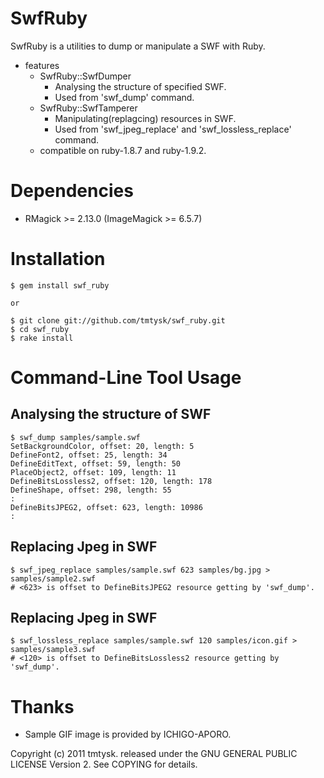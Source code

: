 SwfRuby
=======

SwfRuby is a utilities to dump or manipulate a SWF with Ruby.

* features
  * SwfRuby::SwfDumper
    * Analysing the structure of specified SWF.
    * Used from 'swf_dump' command.
  * SwfRuby::SwfTamperer
    * Manipulating(replagcing) resources in SWF.
    * Used from 'swf_jpeg_replace' and 'swf_lossless_replace' command.
  * compatible on ruby-1.8.7 and ruby-1.9.2.

Dependencies
============

* RMagick >= 2.13.0 (ImageMagick >= 6.5.7)

Installation
============

    $ gem install swf_ruby

    or

    $ git clone git://github.com/tmtysk/swf_ruby.git
    $ cd swf_ruby
    $ rake install

Command-Line Tool Usage
=======================

Analysing the structure of SWF
------------------------------

    $ swf_dump samples/sample.swf
    SetBackgroundColor, offset: 20, length: 5
    DefineFont2, offset: 25, length: 34
    DefineEditText, offset: 59, length: 50
    PlaceObject2, offset: 109, length: 11
    DefineBitsLossless2, offset: 120, length: 178
    DefineShape, offset: 298, length: 55
    :
    DefineBitsJPEG2, offset: 623, length: 10986
    :

Replacing Jpeg in SWF
---------------------

    $ swf_jpeg_replace samples/sample.swf 623 samples/bg.jpg > samples/sample2.swf
    # <623> is offset to DefineBitsJPEG2 resource getting by 'swf_dump'.

Replacing Jpeg in SWF
---------------------

    $ swf_lossless_replace samples/sample.swf 120 samples/icon.gif > samples/sample3.swf
    # <120> is offset to DefineBitsLossless2 resource getting by 'swf_dump'.

Thanks
======

* Sample GIF image is provided by ICHIGO-APORO.

Copyright (c) 2011 tmtysk.
released under the GNU GENERAL PUBLIC LICENSE Version 2.
See COPYING for details.
